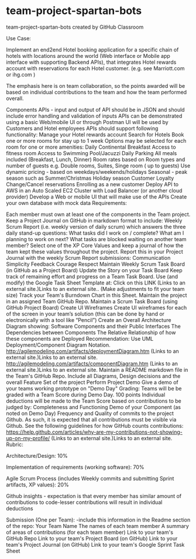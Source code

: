 # team-project-spartan-bots
team-project-spartan-bots created by GitHub Classroom

Use Case:

Implement an end2end Hotel booking application for a specific chain of hotels with locations around the world (Web interface or Mobile app interface with supporting Backend APIs), that integrates Hotel rewards account with reservations for each Hotel customer. (e.g. see Marriott.com or ihg.com )

The emphasis here is on team collaboration, so the points awarded will be based on individual contributions to the team and how the team performed overall.  

Components
APIs - input and output of API should be in JSON and should include error handling and validation of inputs
APIs can be demonstrated using a basic Web/mobile UI or through Postman
UI will be used by Customers and Hotel employees
APIs should support following functionality:
Manage your Hotel rewards account
Search for Hotels
Book one or more rooms for stay up to 1 week
Options may be selected for each room for one or more amenities:
Daily Continental Breakfast
Access to fitness room
Access to Swimming Pool/Jacuzzi
Daily Parking
All meals included (Breakfast, Lunch, Dinner)
Room rates based on Room types and number of guests e.g. Double rooms, Suites, Singe room ( up to guests)
Use dynamic pricing - based on weekdays/weekends/holidays
Seasonal - peak season such as Summer/Christmas Holiday season
Customer Loyalty
Change/Cancel reservations
Enrolling as a new customer
Deploy API to AWS in an Auto Scaled EC2 Cluster with Load Balancer (or another cloud provider)
Develop a Web or mobile UI that will make use of the APIs
Create your own database with mock data
Requirements:

Each member must own at least one of the components in the Team project.
Keep a Project Journal on GitHub in markdown format to include:
Weekly Scrum Report (i.e. weekly version of daily scrum) which answers the three daily stand-up questions:
What tasks did I work on / complete?
What am I planning to work on next?
What tasks are blocked waiting on another team member?
Select one of the XP Core Values and keep a journal of how the team kept these values throughout the project.  Report this in your Project Journal with the weekly Scrum Report submissions:
Communication
Simplicity
Feedback
Courage
Respect
Maintain Weekly Scrum Task Board (in GitHub as a Project Board)
Update the Story on your Task Board
Keep track of remaining effort and progress on a Team Task Board.
Use (and modify) the Google Task Sheet Template at:
Click on this LINK (Links to an external site.)Links to an external site..  (Make adjustments to fit your team size)
Track your Team's Burndown Chart in this Sheet.
Maintain the project in an assigned Team GitHub Repo.
Maintain a Scrum Task Board (using GitHub Project Board)
Create UI Wireframes
Create UI wireframes for each of the screen in your team’s solution
(this can be done by hand or electronically with a tool like “Pencil”)
Create an Overall Architecture Diagram showing:
Software Components and their Public Interfaces
The Dependencies between Components
The Relative Relationship of how these components are Deployed
Recommendation:  Use UML Deployment/Component Diagram Notation.
http://agilemodeling.com/artifacts/deploymentDiagram.htm (Links to an external site.)Links to an external site.
http://agilemodeling.com/artifacts/componentDiagram.htm (Links to an external site.)Links to an external site.
Maintain a README markdown file in the Team's GitHub Repo.
Include all Diagrams, Design decisions and the overall Feature Set of the project
Perform Project Demo
Give a demo of your teams working prototype on "Demo Day"
Grading:
Teams will be be graded with a Team Score during Demo Day.
100 points
Individual deductions will be made to the Team Score based on contributions to be judged by:
Completeness and Functioning Demo of your Component (as noted on Demo Day)
Frequency and Quality of commits to the project Github. 
As such, it is expected that all contributions must be visible via Github.  See the following guidelines for how GitHub counts contributions:  https://help.github.com/articles/why-are-my-contributions-not-showing-up-on-my-profile/ (Links to an external site.)Links to an external site.
Rubric:

Architecture/Design: 10%

Implementation of requirements (working software): 70%

Agile Scrum Process  (includes Weekly commits and submitting Sprint artifacts, XP values): 20%

Github insights - expectation is that every member has similar amount of contributions to code-lesser contributions will result in individual deductions

Submission (One per Team): -include this information in the Readme section of the repo:
Your Team Name
The names of each team member
A summary of areas of contributions (for each team member)
Link to your team's GitHub Repo
Link to your team's Project Board (on GitHub)
Link to your team's Project Journal (on GitHub)
Link to your team's Google Sprint Task Sheet
